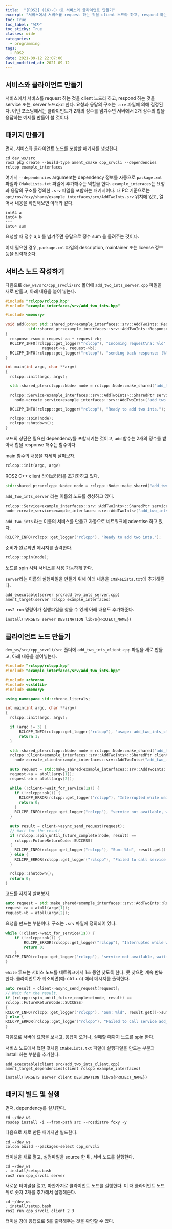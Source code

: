 ```yaml
---
title:  "[ROS2] (16)-C++로 서비스와 클라이언트 만들기"
excerpt: "서비스에서 서비스를 request 하는 것을 client 노드라 하고, respond 하는 것을 서비스 또는, 서버 노드라고 한다. 요청과 응답의 구조는 .srv 파일에 의해 결정된다."
toc: True
toc_label: "목차"
toc_sticky: True
classes: wide
categories:
  - programming
tags:
  - ROS2
date: 2021-09-12 22:07:00
last_modified_at: 2021-09-12
---
```


## 서비스와 클라이언트 만들기
서비스에서 서비스를 request 하는 것을 client 노드라 하고, respond 하는 것을 service 또는, server 노드라고 한다. 요청과 응답의 구조는 `.srv` 파일에 의해 결정된다. 이번 포스팅에서는 클라이언트가 2개의 정수를 넘겨주면 서버에서 2개 정수의 합을 응답하는 예제를 만들어 볼 것이다.

## 패키지 만들기
먼저, 서비스와 클라이언트 노드를 포함할 패키지를 생성한다.

```
cd dev_ws/src
ros2 pkg create --build-type ament_cmake cpp_srvcli --dependencies rclcpp example_interfaces
```

여기서 `--dependencies` argument는 dependency 정보를 자동으로 `package.xml` 파일과 `CMakeLists.txt` 파일에 추가해주는 역할을 한다. `example_interaces`는 요청과 응답의 구조를 정의한 `.srv` 파일을 포함하는 패키지이다. 내 PC 기준으로는 `opt/ros/foxy/share/example_interfaces/srv/AddTwoInts.srv` 위치에 있고, 열어서 내용을 확인해보면 아래와 같다.

```
int64 a
int64 b
---
int64 sum
```

요청할 때 정수 a,b 를 넘겨주면 응답으로 정수 sum 을 돌려주는 것이다.

이제 필요한 경우, `package.xml` 파일의 description, maintainer 또는 license 정보 등을 입력해준다.

## 서비스 노드 작성하기
다음으로 `dev_ws/src/cpp_srvcli/src` 폴더에 `add_two_ints_server.cpp` 파일을 새로 만들고, 아래 내용을 붙여 넣는다.

```cpp
#include "rclcpp/rclcpp.hpp"
#include "example_interfaces/srv/add_two_ints.hpp"

#include <memory>

void add(const std::shared_ptr<example_interfaces::srv::AddTwoInts::Request> request,
          std::shared_ptr<example_interfaces::srv::AddTwoInts::Response>      response)
{
  response->sum = request->a + request->b;
  RCLCPP_INFO(rclcpp::get_logger("rclcpp"), "Incoming request\na: %ld" " b: %ld",
                request->a, request->b);
  RCLCPP_INFO(rclcpp::get_logger("rclcpp"), "sending back response: [%ld]", (long int)response->sum);
}

int main(int argc, char **argv)
{
  rclcpp::init(argc, argv);

  std::shared_ptr<rclcpp::Node> node = rclcpp::Node::make_shared("add_two_ints_server");

  rclcpp::Service<example_interfaces::srv::AddTwoInts>::SharedPtr service =
    node->create_service<example_interfaces::srv::AddTwoInts>("add_two_ints", &add);

  RCLCPP_INFO(rclcpp::get_logger("rclcpp"), "Ready to add two ints.");

  rclcpp::spin(node);
  rclcpp::shutdown();
}
```

코드의 상단은 필요한 dependency를 포함시키는 것이고, `add` 함수는 2개의 정수를 받아서 합을 response 해주는 함수이다.

main 함수의 내용을 자세히 살펴보자.

```cpp
rclcpp::init(argc, argv)
```

ROS2 C++ client 라이브러리를 초기화하고 있다.

```cpp
std::shared_ptr<rclcpp::Node> node = rclcpp::Node::make_shared("add_two_ints_server");
``` 

`add_two_ints_server` 라는 이름의 노드를 생성하고 있다.

```cpp
rclcpp::Service<example_interfaces::srv::AddTwoInts>::SharedPtr service =
node->create_service<example_interfaces::srv::AddTwoInts>("add_two_ints", &add);
```

`add_two_ints` 라는 이름의 서비스를 만들고 자동으로 네트워크에 advertise 하고 있다.

```cpp
RCLCPP_INFO(rclcpp::get_logger("rclcpp"), "Ready to add two ints.");
```

준비가 완료되면 메시지를 출력한다.

```cpp
rclcpp::spin(node);
```

노드를 spin 시켜 서비스를 사용 가능하게 한다.

`server`라는 이름의 실행파일을 만들기 위해 아래 내용을 `CMakeLists.txt`에 추가해준다.

```
add_executable(server src/add_two_ints_server.cpp)
ament_target(server rclcpp example_interfaces)
```

`ros2 run` 명령어가 실행파일을 찾을 수 있게 아래 내용도 추가해준다.

```
install(TARGETS server DESTINATION lib/${PROJECT_NAME})
```

## 클라이언트 노드 만들기
`dev_ws/src/cpp_srvcli/src` 폴더에 `add_two_ints_client.cpp` 파일을 새로 만들고, 아래 내용을 붙여넣는다.

```cpp
#include "rclcpp/rclcpp.hpp"
#include "example_interfaces/srv/add_two_ints.hpp"

#include <chrono>
#include <cstdlib>
#include <memory>

using namespace std::chrono_literals;

int main(int argc, char **argv)
{
  rclcpp::init(argc, argv);

  if (argc != 3) {
      RCLCPP_INFO(rclcpp::get_logger("rclcpp"), "usage: add_two_ints_client X Y");
      return 1;
  }

  std::shared_ptr<rclcpp::Node> node = rclcpp::Node::make_shared("add_two_ints_client");
  rclcpp::Client<example_interfaces::srv::AddTwoInts>::SharedPtr client =
    node->create_client<example_interfaces::srv::AddTwoInts>("add_two_ints");

  auto request = std::make_shared<example_interfaces::srv::AddTwoInts::Request>();
  request->a = atoll(argv[1]);
  request->b = atoll(argv[2]);

  while (!client->wait_for_service(1s)) {
    if (!rclcpp::ok()) {
      RCLCPP_ERROR(rclcpp::get_logger("rclcpp"), "Interrupted while waiting for the service. Exiting.");
      return 0;
    }
    RCLCPP_INFO(rclcpp::get_logger("rclcpp"), "service not available, waiting again...");
  }

  auto result = client->async_send_request(request);
  // Wait for the result.
  if (rclcpp::spin_until_future_complete(node, result) ==
    rclcpp::FutureReturnCode::SUCCESS)
  {
    RCLCPP_INFO(rclcpp::get_logger("rclcpp"), "Sum: %ld", result.get()->sum);
  } else {
    RCLCPP_ERROR(rclcpp::get_logger("rclcpp"), "Failed to call service add_two_ints");
  }

  rclcpp::shutdown();
  return 0;
}
```

코드를 자세히 살펴보자.

```cpp
auto request = std::make_shared<example_interfaces::srv::AddTwoInts::Request>();
request->a = atoll(argv[1]);
request->b = atoll(argv[2]);
```

요청을 만드는 부분이다. 구조는 `.srv` 파일에 정의되어 있다.

```cpp
while (!client->wait_for_service(1s)) {
    if (!rclcpp::ok()) {
        RCLCPP_ERROR(rclcpp::get_logger("rclcpp"), "Interrupted while waiting for the service. Exiting.");
        return 0;
    }
RCLCPP_INFO(rclcpp::get_logger("rclcpp"), "service not available, waiting again...");
}
```

`while` 루프는 서비스 노드를 네트워크에서 1초 동안 찾도록 한다. 못 찾으면 계속 반복한다. 클라이언트가 취소되면(예: ctrl + c) 에러 메시지를 출력한다.

```cpp
auto result = client->async_send_request(request);
// Wait for the result.
if (rclcpp::spin_until_future_complete(node, result) ==
rclcpp::FutureReturnCode::SUCCESS)
{
RCLCPP_INFO(rclcpp::get_logger("rclcpp"), "Sum: %ld", result.get()->sum);
} else {
RCLCPP_ERROR(rclcpp::get_logger("rclcpp"), "Failed to call service add_two_ints");
}
```

다음으로 서버에 요청을 보내고, 응답이 오거나, 실패할 때까지 노드를 spin 한다.

서비스 노드에서 했던 것처럼 `CMakeLists.txt` 파일에 실행파일을 만드는 부분과 install 하는 부분을 추가한다.

```
add_executable(client src/add_two_ints_client.cpp)
ament_target_dependencies(client rclcpp example_interfaces)

install(TARGETS server client DESTINATION lib/${PROJECT_NAME})
```

## 패키지 빌드 및 실행
먼저, dependency를 설치한다.

```
cd ~/dev_ws
rosdep install -i --from-path src --rosdistro foxy -y
```

다음으로 새로 만든 패키지만 빌드한다.

```
cd ~/dev_ws
colcon build --packages-select cpp_srvcli
```

터미널을 새로 열고, 설정파일을 source 한 뒤, 서버 노드를 실행한다.

```
cd ~/dev_ws
. install/setup.bash
ros2 run cpp_srvcli server
```

새로운 터미널을 열고, 마찬가지로 클라이언트 노드를 실행한다. 이 때 클라이언트 노드 뒤로 숫자 2개를 추가해서 실행해준다.

```
cd ~/dev_ws
. install/setup.bash
ros2 run cpp_srvcli client 2 3
```

터미널 창에 응답으로 5를 출력해주는 것을 확인할 수 있다.